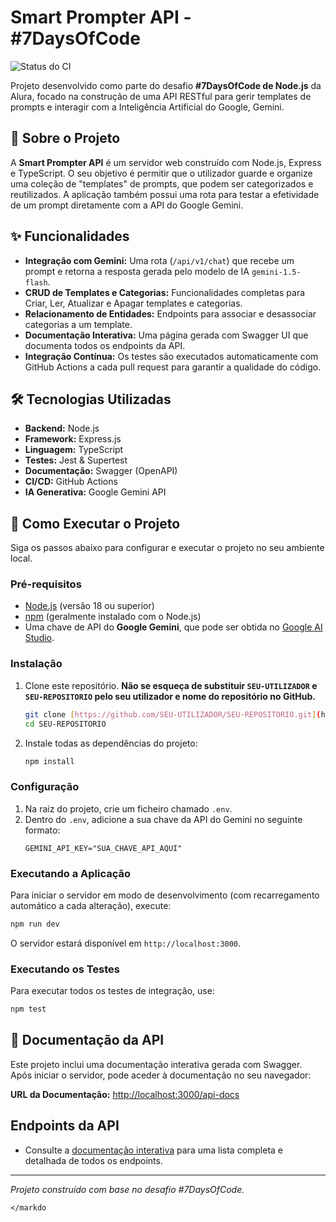 # Smart Prompter API - #7DaysOfCode

![Status do CI](https://github.com/SEU-UTILIZADOR/SEU-REPOSITORIO/actions/workflows/ci.yml/badge.svg)

Projeto desenvolvido como parte do desafio **#7DaysOfCode de Node.js** da Alura, focado na construção de uma API RESTful para gerir templates de prompts e interagir com a Inteligência Artificial do Google, Gemini.

## 📜 Sobre o Projeto

A **Smart Prompter API** é um servidor web construído com Node.js, Express e TypeScript. O seu objetivo é permitir que o utilizador guarde e organize uma coleção de "templates" de prompts, que podem ser categorizados e reutilizados. A aplicação também possui uma rota para testar a efetividade de um prompt diretamente com a API do Google Gemini.

## ✨ Funcionalidades

* **Integração com Gemini:** Uma rota (`/api/v1/chat`) que recebe um prompt e retorna a resposta gerada pelo modelo de IA `gemini-1.5-flash`.
* **CRUD de Templates e Categorias:** Funcionalidades completas para Criar, Ler, Atualizar e Apagar templates e categorias.
* **Relacionamento de Entidades:** Endpoints para associar e desassociar categorias a um template.
* **Documentação Interativa:** Uma página gerada com Swagger UI que documenta todos os endpoints da API.
* **Integração Contínua:** Os testes são executados automaticamente com GitHub Actions a cada pull request para garantir a qualidade do código.

## 🛠️ Tecnologias Utilizadas

* **Backend:** Node.js
* **Framework:** Express.js
* **Linguagem:** TypeScript
* **Testes:** Jest & Supertest
* **Documentação:** Swagger (OpenAPI)
* **CI/CD:** GitHub Actions
* **IA Generativa:** Google Gemini API

## 🚀 Como Executar o Projeto

Siga os passos abaixo para configurar e executar o projeto no seu ambiente local.

### Pré-requisitos

* [Node.js](https://nodejs.org/en/) (versão 18 ou superior)
* [npm](https://www.npmjs.com/) (geralmente instalado com o Node.js)
* Uma chave de API do **Google Gemini**, que pode ser obtida no [Google AI Studio](https://aistudio.google.com/app/apikey).

### Instalação

1.  Clone este repositório. **Não se esqueça de substituir `SEU-UTILIZADOR` e `SEU-REPOSITORIO` pelo seu utilizador e nome do repositório no GitHub.**
    ```bash
    git clone [https://github.com/SEU-UTILIZADOR/SEU-REPOSITORIO.git](https://github.com/SEU-UTILIZADOR/SEU-REPOSITORIO.git)
    cd SEU-REPOSITORIO
    ```

2.  Instale todas as dependências do projeto:
    ```bash
    npm install
    ```

### Configuração

1.  Na raiz do projeto, crie um ficheiro chamado `.env`.
2.  Dentro do `.env`, adicione a sua chave da API do Gemini no seguinte formato:
    ```env
    GEMINI_API_KEY="SUA_CHAVE_API_AQUI"
    ```

### Executando a Aplicação

Para iniciar o servidor em modo de desenvolvimento (com recarregamento automático a cada alteração), execute:

```bash
npm run dev
```

O servidor estará disponível em `http://localhost:3000`.

### Executando os Testes

Para executar todos os testes de integração, use:

```bash
npm test
```

## 📖 Documentação da API

Este projeto inclui uma documentação interativa gerada com Swagger. Após iniciar o servidor, pode aceder à documentação no seu navegador:

**URL da Documentação:** [http://localhost:3000/api-docs](http://localhost:3000/api-docs)

## Endpoints da API

* Consulte a [documentação interativa](#-documentação-da-api) para uma lista completa e detalhada de todos os endpoints.

---
_Projeto construído com base no desafio #7DaysOfCode._
```
</markdo
